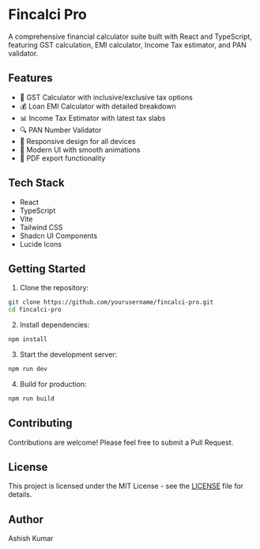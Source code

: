 # Fincalci Pro

A comprehensive financial calculator suite built with React and TypeScript, featuring GST calculation, EMI calculator, Income Tax estimator, and PAN validator.

## Features

- 🧮 GST Calculator with inclusive/exclusive tax options
- 💰 Loan EMI Calculator with detailed breakdown
- 📊 Income Tax Estimator with latest tax slabs
- 🔍 PAN Number Validator
- 📱 Responsive design for all devices
- 🎨 Modern UI with smooth animations
- 📄 PDF export functionality

## Tech Stack

- React
- TypeScript
- Vite
- Tailwind CSS
- Shadcn UI Components
- Lucide Icons

## Getting Started

1. Clone the repository:
```bash
git clone https://github.com/yourusername/fincalci-pro.git
cd fincalci-pro
```

2. Install dependencies:
```bash
npm install
```

3. Start the development server:
```bash
npm run dev
```

4. Build for production:
```bash
npm run build
```

## Contributing

Contributions are welcome! Please feel free to submit a Pull Request.

## License

This project is licensed under the MIT License - see the [LICENSE](LICENSE) file for details.

## Author

Ashish Kumar
